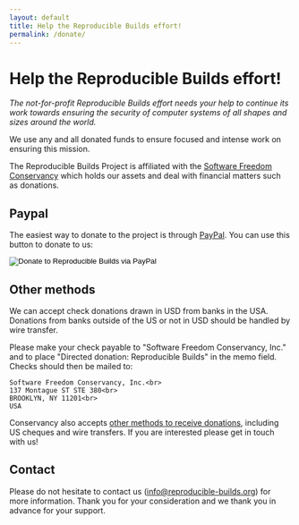 ```yaml
---
layout: default
title: Help the Reproducible Builds effort!
permalink: /donate/
---
```


# Help the Reproducible Builds effort!

*The not-for-profit Reproducible Builds effort needs your help to continue its work towards ensuring the security of computer systems of all shapes and sizes around the world.*

We use any and all donated funds to ensure focused and intense work on
ensuring this mission.

The Reproducible Builds Project is affiliated with the [Software Freedom
Conservancy](https://sfconservancy.org/about/) which holds our assets and deal
with financial matters such as donations.

## Paypal

The easiest way to donate to the project is through
[PayPal](https://www.paypal.com). You can use this button to donate to us:

<form action="https://www.paypal.com/cgi-bin/webscr" method="post" target="_top">
  <input type="hidden" name="cmd" value="_s-xclick">
  <input type="hidden" name="hosted_button_id" value="9QA63APRU4TNE">
  <input type="image" src="{{ "/images/paypal_donate.gif" | prepend: site.baseurl }}" border="0" name="submit" alt="Donate to Reproducible Builds via PayPal">
</form>

## Other methods

We can accept check donations drawn in USD from banks in the USA. Donations
from banks outside of the US or not in USD should be handled by wire transfer.

Please make your check payable to "Software Freedom Conservancy, Inc." and to
place "Directed donation: Reproducible Builds" in the memo field. Checks
should then be mailed to:

    Software Freedom Conservancy, Inc.<br>
    137 Montague ST STE 380<br>
    BROOKLYN, NY 11201<br>
    USA

Conservancy also accepts <a href="https://sfconservancy.org/donate/">other
methods to receive donations</a>, including US cheques and wire transfers.
If you are interested please get in touch with us!

## Contact

Please do not hesitate to contact us
([info@reproducible-builds.org](mailto:info@reproducible-builds.org)) for more
information. Thank you for your consideration and we thank you in advance for
your support.
